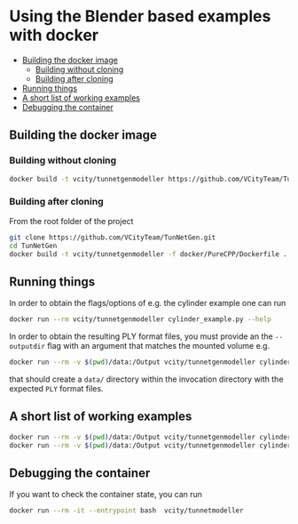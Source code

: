 # Using the Blender based examples with docker 
<!-- TOC -->

- [Building the docker image](#building-the-docker-image)
  - [Building without cloning](#building-without-cloning)
  - [Building after cloning](#building-after-cloning)
- [Running things](#running-things)
- [A short list of working examples](#a-short-list-of-working-examples)
- [Debugging the container](#debugging-the-container)

<!-- /TOC -->

## Building the docker image

### Building without cloning

```bash
docker build -t vcity/tunnetgenmodeller https://github.com/VCityTeam/TunNetGen.git -f docker/WithModeller/Dockerfile
```

### Building after cloning

From the root folder of the project
```bash
git clone https://github.com/VCityTeam/TunNetGen.git
cd TunNetGen
docker build -t vcity/tunnetgenmodeller -f docker/PureCPP/Dockerfile .
```

## Running things

In order to obtain the flags/options of e.g. the cylinder example one can run

```bash
docker run --rm vcity/tunnetgenmodeller cylinder_example.py --help
```

In order to obtain the resulting PLY format files, you must provide an the 
`--outputdir` flag with an argument that matches the mounted volume e.g.

```bash
docker run --rm -v $(pwd)/data:/Output vcity/tunnetgenmodeller cylinder_example.py --subdivision 5 --outputdir /Output 
```

that should create a `data/` directory within the invocation directory with
the expected `PLY` format files.

## A short list of working examples

```bash
docker run --rm -v $(pwd)/data:/Output vcity/tunnetgenmodeller cylinder_example.py --outputdir /Output --radius 0.4 --length 2.0 --subdivision 5
docker run --rm -v $(pwd)/data:/Output vcity/tunnetgenmodeller cylinder_example.py --outputdir /Output --radius 0.75 --length 6.0 --subdivision 6
```

## Debugging the container
If you want to check the container state, you can run
```bash
docker run --rm -it --entrypoint bash  vcity/tunnetmodeller
```

